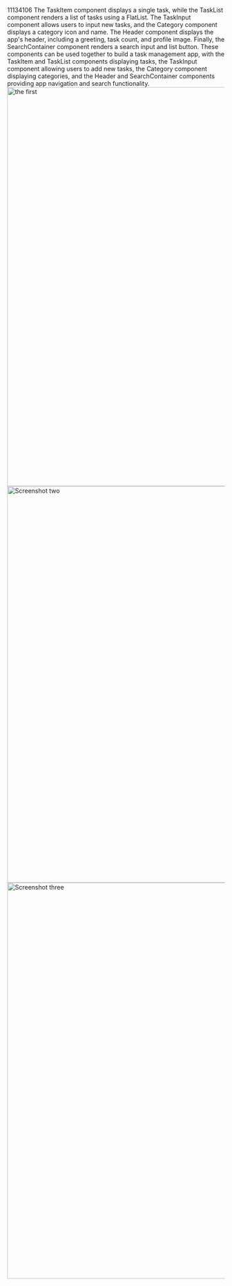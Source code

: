 11134106
The TaskItem component displays a single task, while the TaskList component renders a list of tasks using a FlatList. The TaskInput component allows users to input new tasks, and the Category component displays a category icon and name. The Header component displays the app's header, including a greeting, task count, and profile image. Finally, the SearchContainer component renders a search input and list button. These components can be used together to build a task management app, with the TaskItem and TaskList components displaying tasks, the TaskInput component allowing users to add new tasks, the Category component displaying categories, and the Header and SearchContainer components providing app navigation and search functionality.
<img width="923" alt="the first" src="https://github.com/Aforve-Peter/rn-assignment3-11134106/assets/151939336/c537324e-744d-483f-aa92-1dc5b2152fa8">
<img width="917" alt="Screenshot two" src="https://github.com/Aforve-Peter/rn-assignment3-11134106/assets/151939336/945f0575-ba6d-46b1-bd57-d0be67aa908b">
<img width="916" alt="Screenshot three" src="https://github.com/Aforve-Peter/rn-assignment3-11134106/assets/151939336/e4008984-e6c6-4b67-825b-fab442466b83">
